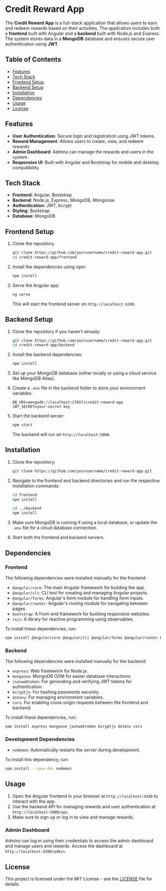 
# Credit Reward App

The **Credit Reward App** is a full-stack application that allows users to earn and redeem rewards based on their activities. The application includes both a **frontend** built with Angular and a **backend** built with Node.js and Express. The system stores data in a **MongoDB** database and ensures secure user authentication using **JWT**.

## Table of Contents
- [Features](#features)
- [Tech Stack](#tech-stack)
- [Frontend Setup](#frontend-setup)
- [Backend Setup](#backend-setup)
- [Installation](#installation)
- [Dependencies](#dependencies)
- [Usage](#usage)
- [License](#license)

## Features
- **User Authentication**: Secure login and registration using JWT tokens.
- **Reward Management**: Allows users to create, view, and redeem rewards.
- **Admin Dashboard**: Admins can manage the rewards and users in the system.
- **Responsive UI**: Built with Angular and Bootstrap for mobile and desktop compatibility.

## Tech Stack
- **Frontend**: Angular, Bootstrap
- **Backend**: Node.js, Express, MongoDB, Mongoose
- **Authentication**: JWT, bcrypt
- **Styling**: Bootstrap
- **Database**: MongoDB

## Frontend Setup

1. Clone the repository.
    ```bash
    git clone https://github.com/yourusername/credit-reward-app.git
    cd credit-reward-app/frontend
    ```

2. Install the dependencies using npm:
    ```bash
    npm install
    ```

3. Serve the Angular app:
    ```bash
    ng serve
    ```

   This will start the frontend server on `http://localhost:4200`.

## Backend Setup

1. Clone the repository if you haven't already:
    ```bash
    git clone https://github.com/yourusername/credit-reward-app.git
    cd credit-reward-app/backend
    ```

2. Install the backend dependencies:
    ```bash
    npm install
    ```

3. Set up your MongoDB database (either locally or using a cloud service like MongoDB Atlas).

4. Create a `.env` file in the backend folder to store your environment variables:
    ```env
    DB_URI=mongodb://localhost:27017/credit-reward-app
    JWT_SECRET=your-secret-key
    ```

5. Start the backend server:
    ```bash
    npm start
    ```

   The backend will run on `http://localhost:5000`.

## Installation

1. Clone the repository:
    ```bash
    git clone https://github.com/yourusername/credit-reward-app.git
    ```

2. Navigate to the frontend and backend directories and run the respective installation commands:
    ```bash
    cd frontend
    npm install

    cd ../backend
    npm install
    ```

3. Make sure MongoDB is running if using a local database, or update the `.env` file for a cloud database connection.

4. Start both the frontend and backend servers.

## Dependencies

### Frontend
The following dependencies were installed manually for the frontend:
- `@angular/core`: The main Angular framework for building the app.
- `@angular/cli`: CLI tool for creating and managing Angular projects.
- `@angular/forms`: Angular's form module for handling form inputs.
- `@angular/router`: Angular's routing module for navigating between pages.
- `bootstrap`: A front-end framework for building responsive websites.
- `rxjs`: A library for reactive programming using observables.

To install these dependencies, run:
```bash
npm install @angular/core @angular/cli @angular/forms @angular/router bootstrap rxjs
```

### Backend
The following dependencies were installed manually for the backend:
- `express`: Web framework for Node.js.
- `mongoose`: MongoDB ODM for easier database interactions.
- `jsonwebtoken`: For generating and verifying JWT tokens for authentication.
- `bcryptjs`: For hashing passwords securely.
- `dotenv`: For managing environment variables.
- `cors`: For enabling cross-origin requests between the frontend and backend.

To install these dependencies, run:
```bash
npm install express mongoose jsonwebtoken bcryptjs dotenv cors
```

### Development Dependencies
- `nodemon`: Automatically restarts the server during development.

To install this dependency, run:
```bash
npm install --save-dev nodemon
```

## Usage
1. Open the Angular frontend in your browser at `http://localhost:4200` to interact with the app.
2. Use the backend API for managing rewards and user authentication at `http://localhost:5000/api`.
3. Make sure to sign up or log in to view and manage rewards.

### Admin Dashboard
Admins can log in using their credentials to access the admin dashboard and manage users and rewards. Access the dashboard at `http://localhost:4200/admin`.

## License
This project is licensed under the MIT License - see the [LICENSE](LICENSE) file for details.
